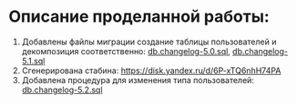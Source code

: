 # Описание проделанной работы:

1. Добавлены файлы миграции создание таблицы пользователей и декомпозиция соответственно:
   [db.changelog-5.0.sql](/LandscapeService/src/main/resources/db/changelog/db.changelog-5.0.sql),
   [db.changelog-5.1.sql](/LandscapeService/src/main/resources/db/changelog/db.changelog-5.1.sql)
2. Сгенерирована стабина: https://disk.yandex.ru/d/6P-xTQ6nhH74PA
3. Добавлена процедура для изменения типа
   пользователей: [db.changelog-5.2.sql](/LandscapeService/src/main/resources/db/changelog/db.changelog-5.2.sql)
